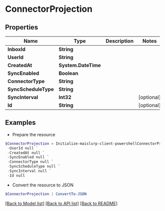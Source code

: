 # ConnectorProjection
## Properties

Name | Type | Description | Notes
------------ | ------------- | ------------- | -------------
**InboxId** | **String** |  | 
**UserId** | **String** |  | 
**CreatedAt** | **System.DateTime** |  | 
**SyncEnabled** | **Boolean** |  | 
**ConnectorType** | **String** |  | 
**SyncScheduleType** | **String** |  | 
**SyncInterval** | **Int32** |  | [optional] 
**Id** | **String** |  | [optional] 

## Examples

- Prepare the resource
```powershell
$ConnectorProjection = Initialize-maislurp-client-powershellConnectorProjection  -InboxId null `
 -UserId null `
 -CreatedAt null `
 -SyncEnabled null `
 -ConnectorType null `
 -SyncScheduleType null `
 -SyncInterval null `
 -Id null
```

- Convert the resource to JSON
```powershell
$ConnectorProjection | ConvertTo-JSON
```

[[Back to Model list]](../README#documentation-for-models) [[Back to API list]](../README#documentation-for-api-endpoints) [[Back to README]](../README)

